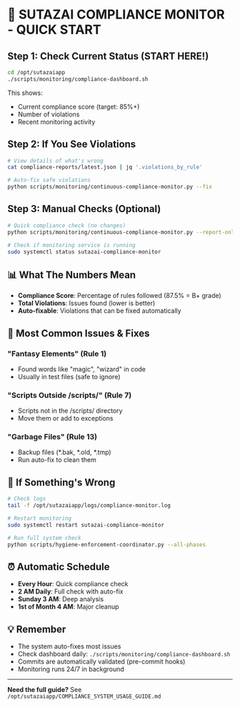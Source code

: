 # 🚀 SUTAZAI COMPLIANCE MONITOR - QUICK START

## Step 1: Check Current Status (START HERE!)
```bash
cd /opt/sutazaiapp
./scripts/monitoring/compliance-dashboard.sh
```

This shows:
- Current compliance score (target: 85%+)
- Number of violations
- Recent monitoring activity

## Step 2: If You See Violations
```bash
# View details of what's wrong
cat compliance-reports/latest.json | jq '.violations_by_rule'

# Auto-fix safe violations
python scripts/monitoring/continuous-compliance-monitor.py --fix
```

## Step 3: Manual Checks (Optional)
```bash
# Quick compliance check (no changes)
python scripts/monitoring/continuous-compliance-monitor.py --report-only

# Check if monitoring service is running
sudo systemctl status sutazai-compliance-monitor
```

## 📊 What The Numbers Mean
- **Compliance Score**: Percentage of rules followed (87.5% = B+ grade)
- **Total Violations**: Issues found (lower is better)
- **Auto-fixable**: Violations that can be fixed automatically

## 🔧 Most Common Issues & Fixes

### "Fantasy Elements" (Rule 1)
- Found words like "magic", "wizard" in code
- Usually in test files (safe to ignore)

### "Scripts Outside /scripts/" (Rule 7)
- Scripts not in the /scripts/ directory
- Move them or add to exceptions

### "Garbage Files" (Rule 13)
- Backup files (*.bak, *.old, *.tmp)
- Run auto-fix to clean them

## 🚨 If Something's Wrong
```bash
# Check logs
tail -f /opt/sutazaiapp/logs/compliance-monitor.log

# Restart monitoring
sudo systemctl restart sutazai-compliance-monitor

# Run full system check
python scripts/hygiene-enforcement-coordinator.py --all-phases
```

## ⏰ Automatic Schedule
- **Every Hour**: Quick compliance check
- **2 AM Daily**: Full check with auto-fix
- **Sunday 3 AM**: Deep analysis
- **1st of Month 4 AM**: Major cleanup

## 💡 Remember
- The system auto-fixes most issues
- Check dashboard daily: `./scripts/monitoring/compliance-dashboard.sh`
- Commits are automatically validated (pre-commit hooks)
- Monitoring runs 24/7 in background

---
**Need the full guide?** See `/opt/sutazaiapp/COMPLIANCE_SYSTEM_USAGE_GUIDE.md`